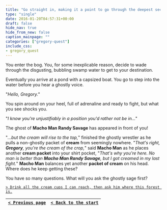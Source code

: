 ```yaml
---
title: "Go straight in, making it a point to go through the deepest sections, even if it means having to wade or swim through."
type: "single"
date: 2016-01-20T04:57:31+00:00
draft: false
hide_nav: true
hide_from_new: false
caption_mainpage: ""
categories: ["gregory-quest"]
include_css:
- gregory_quest
---
```


You enter the bog. You, for some inexplicable reason, decide to wade through the disgusting, bubbling swamp water to get to your destination.

Eventually you arrive at a pond with a capsized boat. You go to step into the water before you hear a ghostly voice.

"*Hello, Gregory.*"

You spin around on your heel, full of adrenaline and ready to fight, but what you see shocks you.

"*I know you're unjustifiably in a position you'd rather not be in…*"

The ghost of **Macho Man Randy Savage** has appeared in front of you!

"*...but the cream will rise to the top,*" finished the ghostly wrestler as he pulls a non-ghostly packet of **cream** from seemingly nowhere. "*That's right, **Gregory**, you're the cream of the crop,*" said **Macho Man** as he places another **cream packet** into your shirt pocket, "*That's why you're here. No man is better than **Macho Man Randy Savage**, but I got creamed in my last fight.*" **Macho Man** balances yet another **packet of cream** on his head. Where does he keep getting these?

You have so many questions. What will you ask the ghostly sage first?

[``> Drink all the cream cups I can reach, then ask him where this forest is.``](../7)

|[``< Previous page``](../5)|[``< Back to the start``](../)|
|---|---|